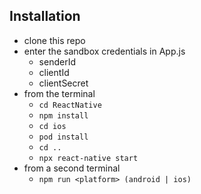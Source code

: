 ## Installation

- clone this repo
- enter the sandbox credentials in App.js
  - senderId
  - clientId
  - clientSecret 
- from the terminal
  - `cd ReactNative`
  - `npm install`
  - `cd ios`
  - `pod install`
  - `cd ..`
  - `npx react-native start`
- from a second terminal 
  - `npm run <platform> (android | ios)`
